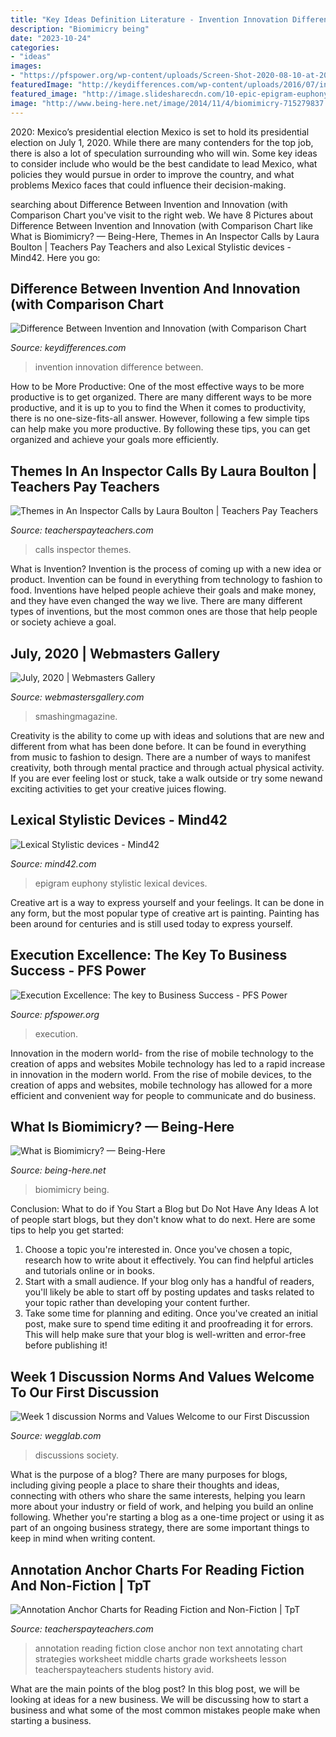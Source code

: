 ```yaml
---
title: "Key Ideas Definition Literature - Invention Innovation Difference Between"
description: "Biomimicry being"
date: "2023-10-24"
categories:
- "ideas"
images:
- "https://pfspower.org/wp-content/uploads/Screen-Shot-2020-08-10-at-20.09.49.png"
featuredImage: "http://keydifferences.com/wp-content/uploads/2016/07/invention-vs-innovation1.jpg"
featured_image: "http://image.slidesharecdn.com/10-epic-epigram-euphony-120312071918-phpapp01/95/10-epicepigrameuphony-7-728.jpg?cb=1331538064"
image: "http://www.being-here.net/image/2014/11/4/biomimicry-715279837.jpg(mediaclass-default.07117f2c4ec710ad23c7a77d873eedba1343e2d7).jpg"
---
```



2020: Mexico’s presidential election
Mexico is set to hold its presidential election on July 1, 2020. While there are many contenders for the top job, there is also a lot of speculation surrounding who will win. Some key ideas to consider include who would be the best candidate to lead Mexico, what policies they would pursue in order to improve the country, and what problems Mexico faces that could influence their decision-making.

	

		
searching about Difference Between Invention and Innovation (with Comparison Chart you've visit to the right web. We have 8 Pictures about Difference Between Invention and Innovation (with Comparison Chart like What is Biomimicry? — Being-Here, Themes in An Inspector Calls by Laura Boulton | Teachers Pay Teachers and also Lexical Stylistic devices - Mind42. Here you go:
		
    
## Difference Between Invention And Innovation (with Comparison Chart

<img loading=lazy src="http://keydifferences.com/wp-content/uploads/2016/07/invention-vs-innovation1.jpg" onerror="this.onerror=null;this.src='https://tse1.mm.bing.net/th?id=OIP.wzLpeEZgvDEYxFcp7egAPgHaDt&amp;pid=15.1';" alt="Difference Between Invention and Innovation (with Comparison Chart">

_Source: keydifferences.com_

>invention innovation difference between. 

	

How to be More Productive: One of the most effective ways to be more productive is to get organized. There are many different ways to be more productive, and it is up to you to find the
When it comes to productivity, there is no one-size-fits-all answer. However, following a few simple tips can help make you more productive. By following these tips, you can get organized and achieve your goals more efficiently.

    
## Themes In An Inspector Calls By Laura Boulton | Teachers Pay Teachers

<img loading=lazy src="https://ecdn.teacherspayteachers.com/thumbitem/Themes-in-An-Inspector-Calls-3118833-1500876512/original-3118833-1.jpg" onerror="this.onerror=null;this.src='https://tse2.mm.bing.net/th?id=OIP.QBuFHYR0ZDZho-r_Kp3fIwAAAA&amp;pid=15.1';" alt="Themes in An Inspector Calls by Laura Boulton | Teachers Pay Teachers">

_Source: teacherspayteachers.com_

>calls inspector themes. 

	

What is Invention?
Invention is the process of coming up with a new idea or product. Invention can be found in everything from technology to fashion to food. Inventions have helped people achieve their goals and make money, and they have even changed the way we live. There are many different types of inventions, but the most common ones are those that help people or society achieve a goal.

    
## July, 2020 | Webmasters Gallery

<img loading=lazy src="http://files.smashingmagazine.com/wallpapers/aug-20/august-and-a-half/cal/aug-20-august-and-a-half-cal-1024x768.jpg" onerror="this.onerror=null;this.src='https://tse1.mm.bing.net/th?id=OIP.8aCeY6-2SD8ooydNZwcWqQHaFj&amp;pid=15.1';" alt="July, 2020 | Webmasters Gallery">

_Source: webmastersgallery.com_

>smashingmagazine. 

	

Creativity is the ability to come up with ideas and solutions that are new and different from what has been done before. It can be found in everything from music to fashion to design. There are a number of ways to manifest creativity, both through mental practice and through actual physical activity. If you are ever feeling lost or stuck, take a walk outside or try some newand exciting activities to get your creative juices flowing.

    
## Lexical Stylistic Devices - Mind42

<img loading=lazy src="http://image.slidesharecdn.com/10-epic-epigram-euphony-120312071918-phpapp01/95/10-epicepigrameuphony-7-728.jpg?cb=1331538064" onerror="this.onerror=null;this.src='https://tse3.mm.bing.net/th?id=OIP.4lZsl9_y435cJGp-YQ_8vAHaFj&amp;pid=15.1';" alt="Lexical Stylistic devices - Mind42">

_Source: mind42.com_

>epigram euphony stylistic lexical devices. 

	

Creative art is a way to express yourself and your feelings. It can be done in any form, but the most popular type of creative art is painting. Painting has been around for centuries and is still used today to express yourself.

    
## Execution Excellence: The Key To Business Success - PFS Power

<img loading=lazy src="https://pfspower.org/wp-content/uploads/Screen-Shot-2020-08-10-at-20.09.49.png" onerror="this.onerror=null;this.src='https://tse2.mm.bing.net/th?id=OIP.LEkaGGGq_Ne9p4R-JjLeXwHaEI&amp;pid=15.1';" alt="Execution Excellence: The key to Business Success - PFS Power">

_Source: pfspower.org_

>execution. 

	

Innovation in the modern world- from the rise of mobile technology to the creation of apps and websites
Mobile technology has led to a rapid increase in innovation in the modern world. From the rise of mobile devices, to the creation of apps and websites, mobile technology has allowed for a more efficient and convenient way for people to communicate and do business.

    
## What Is Biomimicry? — Being-Here

<img loading=lazy src="http://www.being-here.net/image/2014/11/4/biomimicry-715279837.jpg(mediaclass-default.07117f2c4ec710ad23c7a77d873eedba1343e2d7).jpg" onerror="this.onerror=null;this.src='https://tse4.mm.bing.net/th?id=OIP.5I_B3IMzfPfvro6Nix2yqgHaE8&amp;pid=15.1';" alt="What is Biomimicry? — Being-Here">

_Source: being-here.net_

>biomimicry being. 

	

Conclusion: What to do if You Start a Blog but Do Not Have Any Ideas
A lot of people start blogs, but they don't know what to do next. Here are some tips to help you get started: 
1) Choose a topic you're interested in. Once you've chosen a topic, research how to write about it effectively. You can find helpful articles and tutorials online or in books.
2) Start with a small audience. If your blog only has a handful of readers, you'll likely be able to start off by posting updates and tasks related to your topic rather than developing your content further. 
3) Take some time for planning and editing. Once you've created an initial post, make sure to spend time editing it and proofreading it for errors. This will help make sure that your blog is well-written and error-free before publishing it!

    
## Week 1 Discussion Norms And Values Welcome To Our First Discussion

<img loading=lazy src="https://wegglab.com/wp-content/uploads/2021/01/image-1788-289x300.png" onerror="this.onerror=null;this.src='https://tse1.mm.bing.net/th?id=OIP.Z8ddgg6OEMyx7mwr-t43LgAAAA&amp;pid=15.1';" alt="Week 1 discussion Norms and Values Welcome to our First Discussion">

_Source: wegglab.com_

>discussions society. 

	

What is the purpose of a blog?
There are many purposes for blogs, including giving people a place to share their thoughts and ideas, connecting with others who share the same interests, helping you learn more about your industry or field of work, and helping you build an online following. Whether you're starting a blog as a one-time project or using it as part of an ongoing business strategy, there are some important things to keep in mind when writing content.

    
## Annotation Anchor Charts For Reading Fiction And Non-Fiction | TpT

<img loading=lazy src="https://ecdn.teacherspayteachers.com/thumbitem/Annotation-Anchor-Charts-for-Reading-Fiction-and-Non-Fiction-085502000-1379704599-1500873696/original-881905-1.jpg" onerror="this.onerror=null;this.src='https://tse4.mm.bing.net/th?id=OIP.UYqKC7jsrc-sBrBwvSBxfQAAAA&amp;pid=15.1';" alt="Annotation Anchor Charts for Reading Fiction and Non-Fiction | TpT">

_Source: teacherspayteachers.com_

>annotation reading fiction close anchor non text annotating chart strategies worksheet middle charts grade worksheets lesson teacherspayteachers students history avid. 

	

What are the main points of the blog post?
In this blog post, we will be looking at ideas for a new business. We will be discussing how to start a business and what some of the most common mistakes people make when starting a business.

